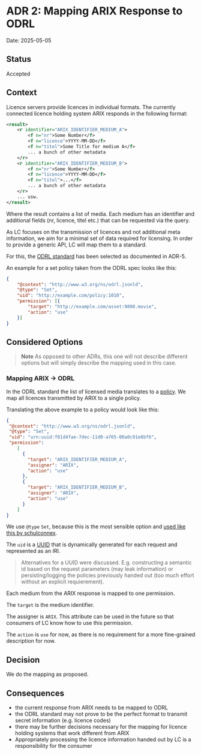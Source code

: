 # ADR 2: Mapping ARIX Response to ODRL

Date: 2025-05-05

## Status

Accepted

## Context

Licence servers provide licences in individual formats.
The currently connected licence holding system ARIX responds in the following format:

```xml
<result>
    <r identifier="ARIX_IDENTIFIER_MEDIUM_A">
        <f n="nr">Some Number</f>
        <f n="licence">YYYY-MM-DD</f>
        <f n="titel">Some Title for medium A</f>
	    ... a bunch of other metadata
    </r>
    <r identifier="ARIX_IDENTIFIER_MEDIUM_B">
        <f n="nr">Some Number</f>
        <f n="licence">YYYY-MM-DD</f>
        <f n="titel">...</f>
	    ... a bunch of other metadata
    </r>
    ... usw.
</result>
```

Where the result contains a list of media.
Each medium has an identifier and additional fields (nr, licence, titel etc.) that can be requested via the query.

As LC focuses on the transmission of licences and not additional meta information, we aim for a minimal set of data required for licensing.
In order to provide a generic API, LC will map them to a standard.

For this, the [ODRL standard](https://www.w3.org/TR/odrl-model/) has been selected as documented in ADR-5.

An example for a set policy taken from the ODRL spec looks like this:

```json
{
    "@context": "http://www.w3.org/ns/odrl.jsonld",
    "@type": "Set",
    "uid": "http://example.com/policy:1010",
    "permission": [{
        "target": "http://example.com/asset:9898.movie",
        "action": "use"
    }]
}
```

## Considered Options

> **Note**
As opposed to other ADRs, this one will not describe different options but will simply describe the mapping used in this case.

### Mapping ARIX -> ODRL

In the ODRL standard the list of licensed media translates to a [policy](https://www.w3.org/TR/odrl-model/#policy-set). 
We map all licences transmitted by ARIX to a single policy.

Translating the above example to a policy would look like this:

```json
{
 "@context": "http://www.w3.org/ns/odrl.jsonld",
 "@type": "Set",
 "uid": "urn:uuid:f81d4fae-7dec-11d0-a765-00a0c91e6bf6",
 "permission":
	[
	  {
 	    "target": "ARIX_IDENTIFIER_MEDIUM_A",
	    "assigner": "ARIX",
	    "action": "use"
 	  },
 	  {
 	    "target": "ARIX_IDENTIFIER_MEDIUM_B",
	    "assigner": "ARIX",
	    "action": "use"
	  }
	]
}
```

We use `@type` `Set`, because this is the most sensible option and [used like this by schulconnex](https://github.com/Schulconnex/Schulconnex/blob/lizenzen/src/openapi/paths-policies-info.yaml).

The `uid` is a [UUID](https://en.wikipedia.org/wiki/Universally_unique_identifier) that is dynamically generated for each request and represented as an IRI.

> Alternatives for a UUID were discussed. 
E.g. constructing a semantic id based on the request parameters (may leak information) or persisting/logging the policies previously handed out (too much effort without an explicit requierement).

Each medium from the ARIX response is mapped to one permission.

The `target` is the medium identifier.

The assigner is `ARIX`.
This attribute can be used in the future so that consumers of LC know how to use this permission.

The `action` is `use` for now, as there is no requirement for a more fine-grained description for now.

## Decision

We do the mapping as proposed.

## Consequences

- the current response from ARIX needs to be mapped to ODRL
- the ODRL standard may not prove to be the perfect format to transmit secret information (e.g. licence codes)
- there may be further decisions necessary for the mapping for licence holding systems that work different from ARIX
- Appropriately processing the licence information handed out by LC is a responsibility for the consumer